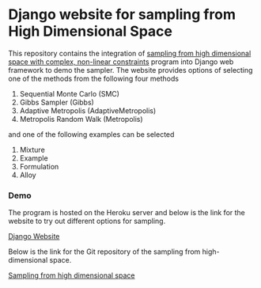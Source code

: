 # Django website for sampling from High Dimensional Space

This repository contains the integration of [sampling from high dimensional space with complex, non-linear constraints](https://github.com/karthikncsu/Sampling-from-high-dimensional-space) program into Django web framework to demo the sampler. The website provides options of selecting one of the methods from the following four methods

1) Sequential Monte Carlo (SMC)
2) Gibbs Sampler (Gibbs)
3) Adaptive Metropolis (AdaptiveMetropolis)
4) Metropolis Random Walk (Metropolis)

and one of the following examples can be selected

1) Mixture
2) Example
3) Formulation
4) Alloy

### Demo

The program is hosted on the Heroku server and below is the link for the website to try out different options for sampling.

[Django Website](https://sheltered-eyrie-03969.herokuapp.com/)

Below is the link for the Git repository of the sampling from high-dimensional space.

[Sampling from high dimensional space](https://github.com/karthikncsu/Sampling-from-high-dimensional-space)

